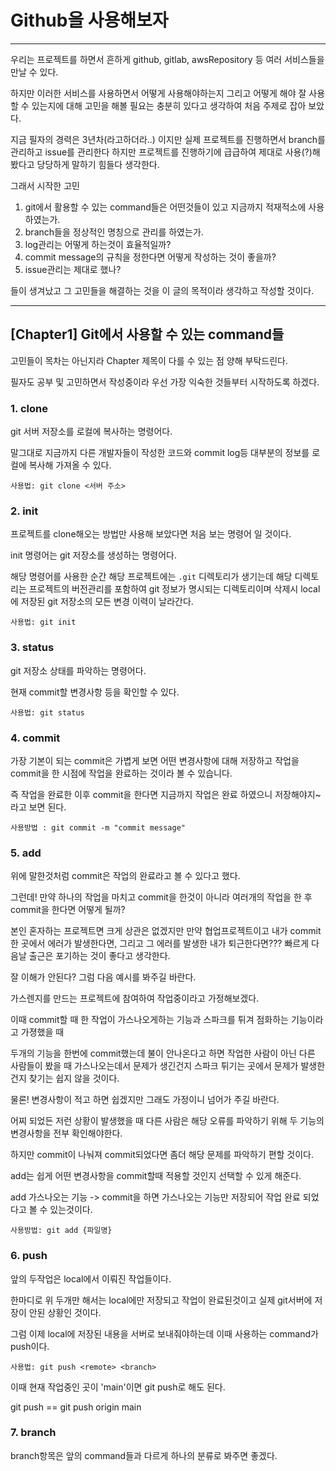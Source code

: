 # Github을 사용해보자

---
우리는 프로젝트를 하면서 흔하게 github, gitlab, awsRepository 등 여러 서비스들을 만날 수 있다.

하지만 이러한 서비스를 사용하면서 어떻게 사용해야하는지 그리고 어떻게 해야 잘 사용할 수 있는지에 대해 고민을 해볼 필요는 충분히 있다고 생각하여 처음 주제로 잡아 보았다.

지금 필자의 경력은 3년차(라고하더라..) 이지만 실제 프로젝트를 진행하면서 branch를 관리하고 issue를 관리한다 하지만 프로젝트를 진행하기에 급급하여 제대로 사용(?)해봤다고 당당하게 말하기 힘들다 생각한다.

그래서 시작한 고민 
1. git에서 활용할 수 있는 command들은 어떤것들이 있고 지금까지 적재적소에 사용하였는가.
2. branch들을 정상적인 명칭으로 관리를 하였는가.
3. log관리는 어떻게 하는것이 효율적일까?
4. commit message의 규칙을 정한다면 어떻게 작성하는 것이 좋을까?
5. issue관리는 제대로 했나?

들이 생겨났고 그 고민들을 해결하는 것을 이 글의 목적이라 생각하고 작성할 것이다.

---
## [Chapter1] Git에서 사용할 수 있는 command들

고민들이 목차는 아닌지라 Chapter 제목이 다를 수 있는 점 양해 부탁드린다.

필자도 공부 및 고민하면서 작성중이라 우선 가장 익숙한 것들부터 시작하도록 하겠다.

### 1. clone

git 서버 저장소를 로컬에 복사하는 명령어다.

말그대로 지금까지 다른 개발자들이 작성한 코드와 commit log등 대부분의 정보를 로컬에 복사해 가져올 수 있다.

    사용법: git clone <서버 주소>

### 2. init

프로젝트를 clone해오는 방법만 사용해 보았다면 처음 보는 명령어 일 것이다.

init 명령어는 git 저장소를 생성하는 명령어다.

해당 명령어를 사용한 순간 해당 프로젝트에는 `.git` 디렉토리가 생기는데 해당 디렉토리는 프로젝트의 버전관리를 포함하여 git 정보가 명시되는 디렉토리이며 삭제시 local에 저장된 git 저장소의 모든 변경 이력이 날라간다.

    사용법: git init

### 3. status

git 저장소 상태를 파악하는 명령어다.

현재 commit할 변경사항 등을 확인할 수 있다.

    사용법: git status

### 4. commit

가장 기본이 되는 commit은 가볍게 보면 어떤 변경사항에 대해 저장하고 작업을 commit을 한 시점에 작업을 완료하는 것이라 볼 수 있습니다.

즉 작업을 완료한 이후 commit을 한다면 지금까지 작업은 완료 하였으니 저장해야지~ 라고 보면 된다.

    사용방법 : git commit -m "commit message"

### 5. add

위에 말한것처럼 commit은 작업의 완료라고 볼 수 있다고 했다.

그런데! 만약 하나의 작업을 마치고 commit을 한것이 아니라 여러개의 작업을 한 후 commit을 한다면
어떻게 될까?

본인 혼자하는 프로젝트면 크게 상관은 없겠지만 만약 협업프로젝트이고 내가 commit한 곳에서 에러가 발생한다면,
그리고 그 에러를 발생한 내가 퇴근한다면??? 빠르게 다음날 출근은 포기하는 것이 좋다고 생각한다.

잘 이해가 안된다?  그럼 다음 예시를 봐주길 바란다.

가스렌지를 만드는 프로젝트에 참여하여 작업중이라고 가정해보겠다.

이때 commit할 때 한 작업이 가스나오게하는 기능과 스파크를 튀겨 점화하는 기능이라고 가졍했을 때

두개의 기능을 한번에 commit했는데 불이 안나온다고 하면 작업한 사람이 아닌 다른 사람들이 봤을 때 가스나오는데서 문제가 생긴건지 스파크 튀기는 곳에서 문제가 발생한건지 찾기는 쉽지 않을 것이다.

물론! 변경사항이 적고 하면 쉽겠지만 그래도 가정이니 넘어가 주길 바란다.

어찌 되었든 저런 상황이 발생했을 때 다른 사람은 해당 오류를 파악하기 위해 두 기능의 변경사항을 전부 확인해야한다.

하지만 commit이 나눠져 commit되었다면 좀더 해당 문제를 파악하기 편할 것이다.

add는 쉽게 어떤 변경사항을 commit할때 적용할 것인지 선택할 수 있게 해준다.

add 가스나오는 기능 -> commit을 하면 가스나오는 기능만 저장되어 작업 완료 되었다고 볼 수 있는것이다.

    사용방법: git add {파일명}

### 6. push

앞의 두작업은 local에서 이뤄진 작업들이다.

한마디로 위 두개만 해서는 local에만 저장되고 작업이 완료된것이고 실제 git서버에 저장이 안된 상황인 것이다.

그럼 이제 local에 저장된 내용을 서버로 보내줘야하는데 이때 사용하는 command가 push이다.

    사용법: git push <remote> <branch>

이때 현재 작업중인 곳이 'main'이면 git push로 해도 된다.

git push == git push origin main

### 7. branch

branch항목은 앞의 command들과 다르게 하나의 분류로 봐주면 좋겠다.

